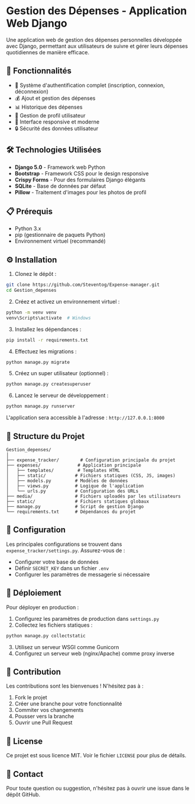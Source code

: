 # Gestion des Dépenses - Application Web Django

Une application web de gestion des dépenses personnelles développée avec Django, permettant aux utilisateurs de suivre et gérer leurs dépenses quotidiennes de manière efficace.

## 🌟 Fonctionnalités

- 👤 Système d'authentification complet (inscription, connexion, déconnexion)
- 💰 Ajout et gestion des dépenses
- 📊 Historique des dépenses
- 👤 Gestion de profil utilisateur
- 📱 Interface responsive et moderne
- 🔒 Sécurité des données utilisateur

## 🛠️ Technologies Utilisées

- **Django 5.0** - Framework web Python
- **Bootstrap** - Framework CSS pour le design responsive
- **Crispy Forms** - Pour des formulaires Django élégants
- **SQLite** - Base de données par défaut
- **Pillow** - Traitement d'images pour les photos de profil

## 📋 Prérequis

- Python 3.x
- pip (gestionnaire de paquets Python)
- Environnement virtuel (recommandé)

## ⚙️ Installation

1. Clonez le dépôt :
```bash
git clone https://github.com/Steventog/Expense-manager.git
cd Gestion_depenses
```

2. Créez et activez un environnement virtuel :
```bash
python -m venv venv
venv\Scripts\activate  # Windows
```

3. Installez les dépendances :
```bash
pip install -r requirements.txt
```

4. Effectuez les migrations :
```bash
python manage.py migrate
```

5. Créez un super utilisateur (optionnel) :
```bash
python manage.py createsuperuser
```

6. Lancez le serveur de développement :
```bash
python manage.py runserver
```

L'application sera accessible à l'adresse : `http://127.0.0.1:8000`

## 📁 Structure du Projet

```
Gestion_depenses/
│
├── expense_tracker/        # Configuration principale du projet
├── expenses/              # Application principale
│   ├── templates/         # Templates HTML
│   ├── static/           # Fichiers statiques (CSS, JS, images)
│   ├── models.py         # Modèles de données
│   ├── views.py          # Logique de l'application
│   └── urls.py           # Configuration des URLs
├── media/                # Fichiers uploadés par les utilisateurs
├── static/               # Fichiers statiques globaux
├── manage.py             # Script de gestion Django
└── requirements.txt      # Dépendances du projet
```

## 🔧 Configuration

Les principales configurations se trouvent dans `expense_tracker/settings.py`. Assurez-vous de :

- Configurer votre base de données
- Définir `SECRET_KEY` dans un fichier `.env`
- Configurer les paramètres de messagerie si nécessaire

## 🚀 Déploiement

Pour déployer en production :

1. Configurez les paramètres de production dans `settings.py`
2. Collectez les fichiers statiques :
```bash
python manage.py collectstatic
```
3. Utilisez un serveur WSGI comme Gunicorn
4. Configurez un serveur web (nginx/Apache) comme proxy inverse

## 🤝 Contribution

Les contributions sont les bienvenues ! N'hésitez pas à :

1. Fork le projet
2. Créer une branche pour votre fonctionnalité
3. Commiter vos changements
4. Pousser vers la branche
5. Ouvrir une Pull Request

## 📝 License

Ce projet est sous licence MIT. Voir le fichier `LICENSE` pour plus de détails.

## 📧 Contact

Pour toute question ou suggestion, n'hésitez pas à ouvrir une issue dans le dépôt GitHub.

